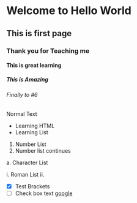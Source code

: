 # Welcome to Hello World
## This is first page
### Thank you for Teaching me
#### This is great learning
##### This is Amazing
###### Finally to #6
Normal Text
- Learning HTML
- Learning List

1. Number List
2. Number list continues

a. Character List


i. Roman List
ii. 

- [x] Test Brackets 
- [ ] Check box text
[google](https://news.google.com)  